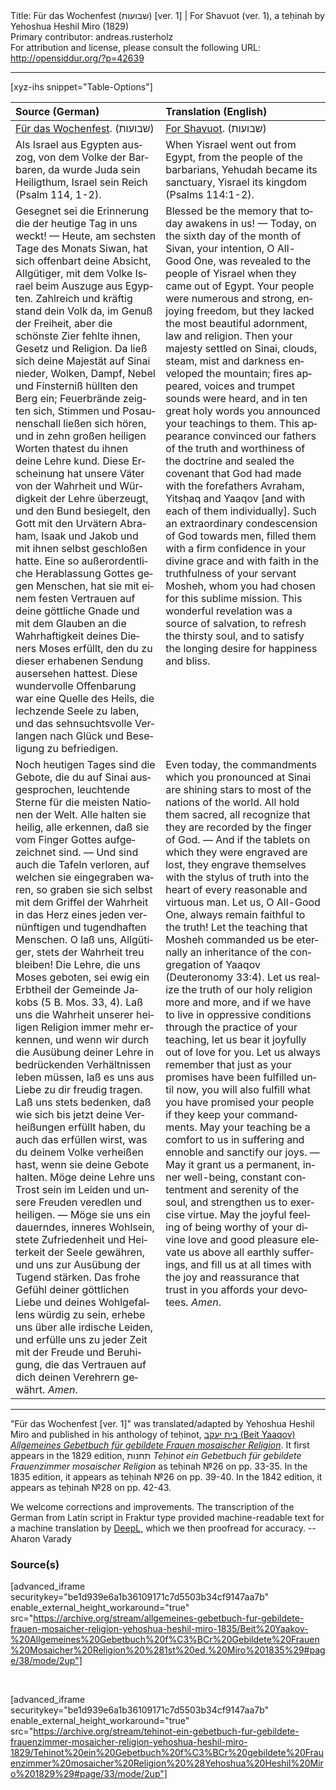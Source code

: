 <html>
<head></head>
<body>
Title: Für das Wochenfest (שבועות) [ver. 1] | For Shavuot (ver. 1), a teḥinah by Yehoshua Heshil Miro (1829)<br />
Primary contributor: andreas.rusterholz<br />
For attribution and license, please consult the following URL: <a href="http://opensiddur.org/?p=42639">http://opensiddur.org/?p=42639</a>
<p />
<hr />

[xyz-ihs snippet="Table-Options"]<table style="margin-left: auto; margin-right: auto;" class="draggable">
<thead><tr><th id="x" style="text-align: left;">Source (German)</th><th style="text-align: left;">Translation (English)</th></tr></thead>
<tbody>
<tr><td style="vertical-align:top;">
<div class="german" lang="de">
<u>Für das Wochenfest</u>. (<span class="hebrew">שבועות</span>)
</div></td>

<td style="vertical-align:top;">
<div class="english" lang="en">
<u>For Shavuot</u>. (<span class="hebrew">שבועות</span>)
</div></td></tr>


<tr><td style="vertical-align:top;">
<div class="german" lang="de">
Als Israel aus Egypten auszog, von dem Volke der Barbaren, da wurde Juda sein Heiligthum, Israel sein Reich <span class="citation">(Psalm 114, 1-2)</span>. 
</div></td>

<td style="vertical-align:top;">
<div class="english" lang="en">
When Yisrael went out from Egypt, from the people of the barbarians, Yehudah became its sanctuary, Yisrael its kingdom <span class="citation">(Psalms 114:1-2)</span>. 
</div></td></tr>


<tr><td style="vertical-align:top;">
<div class="german" lang="de">
Gesegnet sei die Erinnerung die der heutige Tag in uns weckt! — Heute, am sechsten Tage des Monats Siwan, hat sich offenbart deine Absicht, Allgütiger, mit dem Volke Israel beim Auszuge aus Egypten. Zahlreich und kräftig stand dein Volk da, im Genuß der Freiheit, aber die schönste Zier fehlte ihnen, Gesetz und Religion. Da ließ sich deine Majestät auf Sinai nieder, Wolken, Dampf, Nebel und Finsterniß hüllten den Berg ein; Feuerbrände zeigten sich, Stimmen und Posaunenschall ließen sich hören, und in zehn großen heiligen Worten thatest du ihnen deine Lehre kund. Diese Erscheinung hat unsere Väter von der Wahrheit und Würdigkeit der Lehre überzeugt, und den Bund besiegelt, den Gott mit den Urvätern Abraham, Isaak und Jakob und mit ihnen selbst geschloßen hatte. Eine so außerordentliche Herablassung Gottes gegen Menschen, hat sie mit einem festen Vertrauen auf deine göttliche Gnade und mit dem Glauben an die Wahrhaftigkeit deines Dieners Moses erfüllt, den du zu dieser erhabenen Sendung ausersehen hattest. Diese wundervolle Offenbarung war eine Quelle des Heils, die lechzende Seele zu laben, und das sehnsuchtsvolle Verlangen nach Glück und Beseligung zu befriedigen.
</div></td>

<td style="vertical-align:top;">
<div class="english" lang="en">
Blessed be the memory that today awakens in us! — Today, on the sixth day of the month of Sivan, your intention, O All-Good One, was revealed to the people of Yisrael when they came out of Egypt. Your people were numerous and strong, enjoying freedom, but they lacked the most beautiful adornment, law and religion. Then your majesty settled on Sinai, clouds, steam, mist and darkness enveloped the mountain; fires appeared, voices and trumpet sounds were heard, and in ten great holy words you announced your teachings to them. This appearance convinced our fathers of the truth and worthiness of the doctrine and sealed the covenant that God had made with the forefathers Avraham, Yitsḥaq and Yaaqov [and with each of them individually]. Such an extraordinary condescension of God towards men, filled them with a firm confidence in your divine grace and with faith in the truthfulness of your servant Mosheh, whom you had chosen for this sublime mission. This wonderful revelation was a source of salvation, to refresh the thirsty soul, and to satisfy the longing desire for happiness and bliss.
</div></td></tr>


<tr><td style="vertical-align:top;">
<div class="german" lang="de">
Noch heutigen Tages sind die Gebote, die du auf Sinai ausgesprochen, leuchtende Sterne für die meisten Nationen der Welt. Alle halten sie heilig, alle erkennen, daß sie vom Finger Gottes aufgezeichnet sind. — Und sind auch die Tafeln verloren, auf welchen sie eingegraben waren, so graben sie sich selbst mit dem Griffel der Wahrheit in das Herz eines jeden vernünftigen und tugendhaften Menschen. O laß uns, Allgütiger, stets der Wahrheit treu bleiben! Die Lehre, die uns Moses geboten, sei ewig ein Erbtheil der Gemeinde Jakobs <span class="citation">(5 B. Mos. 33, 4)</span>. Laß uns die Wahrheit unserer heiligen Religion immer mehr erkennen, und wenn wir durch die Ausübung deiner Lehre in bedrückenden Verhältnissen leben müssen, laß es uns aus Liebe zu dir freudig tragen. Laß uns stets bedenken, daß wie sich bis jetzt deine Verheißungen erfüllt haben, du auch das erfüllen wirst, was du deinem Volke verheißen hast, wenn sie deine Gebote halten. Möge deine Lehre uns Trost sein im Leiden und unsere Freuden veredlen und heiligen. — Möge sie uns ein dauerndes, inneres Wohlsein, stete Zufriedenheit und Heiterkeit der Seele gewähren, und uns zur Ausübung der Tugend stärken. Das frohe Gefühl deiner göttlichen Liebe und deines Wohlgefallens würdig zu sein, erhebe uns über alle irdische Leiden, und erfülle uns zu jeder Zeit mit der Freude und Beruhigung, die das Vertrauen auf dich deinen Verehrern gewährt. <em>Amen</em>.
</div></td>

<td style="vertical-align:top;">
<div class="english" lang="en">
Even today, the commandments which you pronounced at Sinai are shining stars to most of the nations of the world. All hold them sacred, all recognize that they are recorded by the finger of God. — And if the tablets on which they were engraved are lost, they engrave themselves with the stylus of truth into the heart of every reasonable and virtuous man. Let us, O All-Good One, always remain faithful to the truth! Let the teaching that Mosheh commanded us be eternally an inheritance of the congregation of Yaaqov <span class="citation">(Deuteronomy 33:4)</span>. Let us realize the truth of our holy religion more and more, and if we have to live in oppressive conditions through the practice of your teaching, let us bear it joyfully out of love for you. Let us always remember that just as your promises have been fulfilled until now, you will also fulfill what you have promised your people if they keep your commandments. May your teaching be a comfort to us in suffering and ennoble and sanctify our joys. — May it grant us a permanent, inner well-being, constant contentment and serenity of the soul, and strengthen us to exercise virtue. May the joyful feeling of being worthy of your divine love and good pleasure elevate us above all earthly sufferings, and fill us at all times with the joy and reassurance that trust in you affords your devotees. <em>Amen</em>.
</div></td></tr>
</tbody></table>

<hr />

"Für das Wochenfest [ver. 1]" was translated/adapted by Yehoshua Heshil Miro and published in his anthology of teḥinot, <a href="/?p=41365">בית יעקב (Beit Yaaqov) <em>Allgemeines Gebetbuch für gebildete Frauen mosaischer Religion</em></a>. It first appears in the 1829 edition, תחנות <em>Teḥinot ein Gebetbuch für gebildete Frauenzimmer mosaischer Religion</em> as teḥinah №26 on pp. 33-35. In the 1835 edition, it appears as teḥinah №26 on pp. 39-40. In the 1842 edition, it appears as teḥinah №28 on pp. 42-43.

We welcome corrections and improvements. The transcription of the German from Latin script in Fraktur type provided machine-readable text for a machine translation by <a href="https://www.deepl.com/en/translator">DeepL</a>, which we then proofread for accuracy. --Aharon Varady
 

<h3>Source(s)</h3>

[advanced_iframe securitykey="be1d939e6a1b36109171c7d5503b34cf9147aa7b" enable_external_height_workaround="true" src="https://archive.org/stream/allgemeines-gebetbuch-fur-gebildete-frauen-mosaicher-religion-yehoshua-heshil-miro-1835/Beit%20Yaakov-%20Allgemeines%20Gebetbuch%20f%C3%BCr%20Gebildete%20Frauen%20Mosaicher%20Religion%20%281st%20ed.%20Miro%201835%29#page/38/mode/2up"]
 
&nbsp;

[advanced_iframe securitykey="be1d939e6a1b36109171c7d5503b34cf9147aa7b" enable_external_height_workaround="true" src="https://archive.org/stream/tehinot-ein-gebetbuch-fur-gebildete-frauenzimmer-mosaicher-religion-yehoshua-heshil-miro-1829/Tehinot%20ein%20Gebetbuch%20f%C3%BCr%20gebildete%20Frauenzimmer%20mosaicher%20Religion%20%28Yehoshua%20Heshil%20Miro%201829%29#page/33/mode/2up"]

&nbsp;
</body>
</html>